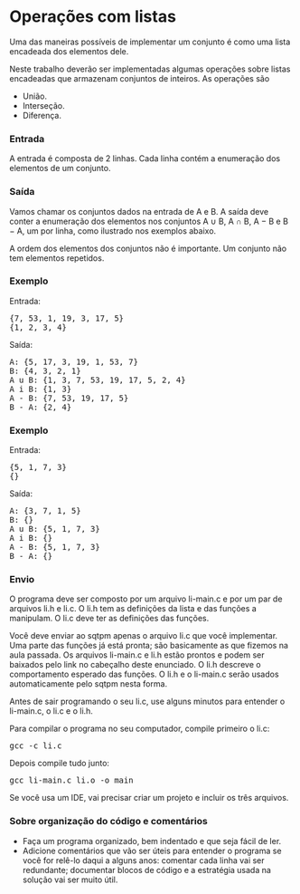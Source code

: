 
<h1>Operações com listas</h1>

<p>
Uma das maneiras possíveis de implementar um conjunto é como uma lista
encadeada dos elementos dele.

</p><p>
Neste trabalho deverão ser implementadas algumas operações sobre
listas encadeadas que armazenam conjuntos de inteiros.
As operações são

</p><ul>
<li>
União.
</li><li>
Interseção.
</li><li>
Diferença.
<!-- 
<li>
Seleção.  Para um conjunto S e 1 &le; i &le; |S|, seleção(S,i) é o i-ésimo menor elemento em S.
-->
</li></ul>


<h3>Entrada</h3>

A entrada é composta de 2 linhas.  Cada linha contém a enumeração dos
elementos de um conjunto.


<h3>Saída</h3>

Vamos chamar os conjuntos dados na entrada de A e B.  A saída deve
conter a enumeração dos elementos nos conjuntos A &#8746; B, A &#8745; B,
A &#8722; B e B &#8722; A, um por linha, como ilustrado nos exemplos
abaixo.

<!--
seleção(A,1), seleção(A,|A|/2), seleção(A,|A|),
seleção(B,1), seleção(B,|B|/2) e seleção(BA,|A|).
Se A ou B for vazio nas operações de seleção, o resultado deve ser INT_MIN.
-->

<p>
A ordem dos elementos dos conjuntos não é importante.  Um conjunto não
tem elementos repetidos.

</p><h3>Exemplo</h3>

<p>
Entrada:
</p><pre>{7, 53, 1, 19, 3, 17, 5}
{1, 2, 3, 4}
</pre>

<p>
Saída:
</p><pre>A: {5, 17, 3, 19, 1, 53, 7}
B: {4, 3, 2, 1}
A u B: {1, 3, 7, 53, 19, 17, 5, 2, 4}
A i B: {1, 3}
A - B: {7, 53, 19, 17, 5}
B - A: {2, 4}
</pre>

<h3>Exemplo</h3>

<p>
Entrada:
</p><pre>{5, 1, 7, 3}
{}
</pre>

<p>
Saída:
</p><pre>A: {3, 7, 1, 5}
B: {}
A u B: {5, 1, 7, 3}
A i B: {}
A - B: {5, 1, 7, 3}
B - A: {}
</pre>

<h3>Envio</h3>

O programa deve ser composto por um arquivo li-main.c e por um par de
arquivos li.h e li.c.  O li.h tem as definições da lista e das
funções a manipulam.  O li.c deve ter as definições das funções.

<p>
Você deve enviar ao sqtpm apenas o arquivo li.c que você implementar.
Uma parte das funções já está pronta; são basicamente as que fizemos
na aula passada.  Os arquivos li-main.c e li.h estão prontos e podem
ser baixados pelo link no cabeçalho deste enunciado.  O li.h descreve
o comportamento esperado das funções.  O li.h e o li-main.c serão usados
automaticamente pelo sqtpm nesta forma.

</p><p>
Antes de sair programando o seu li.c, use alguns minutos para
entender o li-main.c, o li.c e o li.h.

</p><p>
Para compilar o programa no seu computador, compile primeiro o li.c:

</p><pre>gcc -c li.c
</pre>

Depois compile tudo junto:

<pre>gcc li-main.c li.o -o main
</pre>

Se você usa um IDE, vai precisar criar um projeto e incluir os três arquivos.




<h3>Sobre organização do código e comentários</h3>

<ul>
<li>
Faça um programa organizado, bem indentado e que seja fácil de ler.
</li><li>
Adicione comentários que vão ser úteis para entender o programa se
você for relê-lo daqui a alguns anos: comentar cada linha vai ser
redundante; documentar blocos de código e a estratégia usada na
solução vai ser muito útil.
</li></ul>
